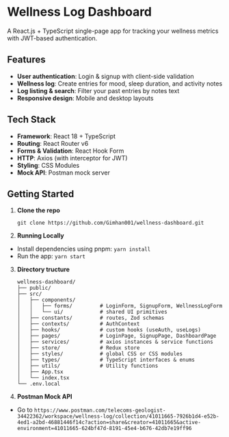 # Wellness Log Dashboard

A React.js + TypeScript single-page app for tracking your wellness metrics with JWT-based authentication.

## Features

- **User authentication**: Login & signup with client-side validation  
- **Wellness log**: Create entries for mood, sleep duration, and activity notes  
- **Log listing & search**: Filter your past entries by notes text  
- **Responsive design**: Mobile and desktop layouts  

## Tech Stack

- **Framework**: React 18 + TypeScript  
- **Routing**: React Router v6  
- **Forms & Validation**: React Hook Form  
- **HTTP**: Axios (with interceptor for JWT)  
- **Styling**: CSS Modules  
- **Mock API**: Postman mock server  

## Getting Started

1. **Clone the repo**  
   ```
   git clone https://github.com/Gimhan001/wellness-dashboard.git
    ```

2. **Running Locally**
- Install dependencies using pnpm: `yarn install`
- Run the app: `yarn start`

3. **Directory tructure**

    ```
    wellness-dashboard/
    ├── public/
    ├── src/
    │   ├── components/
    │   │   ├── forms/         # LoginForm, SignupForm, WellnessLogForm
    │   │   └── ui/            # shared UI primitives
    │   ├── constants/         # routes, Zod schemas
    │   ├── contexts/          # AuthContext
    │   ├── hooks/             # custom hooks (useAuth, useLogs)
    │   ├── pages/             # LoginPage, SignupPage, DashboardPage
    │   ├── services/          # axios instances & service functions
    │   ├── store/             # Redux store
    │   ├── styles/            # global CSS or CSS modules
    │   ├── types/             # TypeScript interfaces & enums
    │   ├── utils/             # Utility functions
    │   ├── App.tsx
    │   └── index.tsx
    └── .env.local
    ```

4. **Postman Mock API**
- Go to `https://www.postman.com/telecoms-geologist-34422362/workspace/wellness-log/collection/41011665-7926b1d4-e52b-4ed1-a2bd-46881446f14c?action=share&creator=41011665&active-environment=41011665-624bf47d-8191-45e4-b676-42db7e19ff96`
